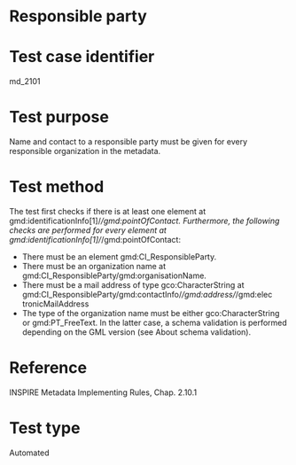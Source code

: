 
# Responsible party

# Test case identifier	

md_2101

# Test purpose	

Name and contact to a responsible party must be given for every responsible organization in the metadata.

# Test method	

The test first checks if there is at least one element at gmd:identificationInfo[1]/*/gmd:pointOfContact. Furthermore, the following checks are performed for every element at gmd:identificationInfo[1]/*/gmd:pointOfContact:
*	There must be an element gmd:CI_ResponsibleParty.
*	There must be an organization name at gmd:CI_ResponsibleParty/gmd:organisationName.
*	There must be a mail address of type gco:CharacterString at gmd:CI_ResponsibleParty/gmd:contactInfo/*/gmd:address/*/gmd:elec tronicMailAddress
*	The type of the organization name must be either gco:CharacterString or gmd:PT_FreeText. In the latter case, a schema validation is performed depending on the GML version (see About schema validation).


# Reference	 

INSPIRE Metadata Implementing Rules, Chap. 2.10.1 


# Test type	

Automated
	
